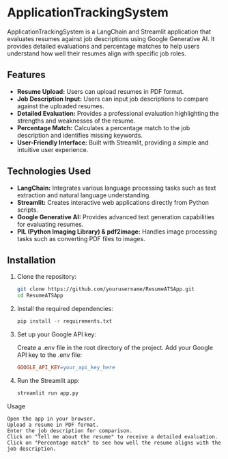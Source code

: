# ApplicationTrackingSystem

ApplicationTrackingSystem is a LangChain and Streamlit application that evaluates resumes against job descriptions using Google Generative AI. It provides detailed evaluations and percentage matches to help users understand how well their resumes align with specific job roles.

## Features

- **Resume Upload:** Users can upload resumes in PDF format.
- **Job Description Input:** Users can input job descriptions to compare against the uploaded resumes.
- **Detailed Evaluation:** Provides a professional evaluation highlighting the strengths and weaknesses of the resume.
- **Percentage Match:** Calculates a percentage match to the job description and identifies missing keywords.
- **User-Friendly Interface:** Built with Streamlit, providing a simple and intuitive user experience.

## Technologies Used

- **LangChain:** Integrates various language processing tasks such as text extraction and natural language understanding.
- **Streamlit:** Creates interactive web applications directly from Python scripts.
- **Google Generative AI:** Provides advanced text generation capabilities for evaluating resumes.
- **PIL (Python Imaging Library) & pdf2image:** Handles image processing tasks such as converting PDF files to images.

## Installation

1. Clone the repository:
   ```bash
   git clone https://github.com/yourusername/ResumeATSApp.git
   cd ResumeATSApp
2. Install the required dependencies:
    ```bash
    pip install -r requirements.txt
3. Set up your Google API key:

    Create a .env file in the root directory of the project.
    Add your Google API key to the .env file:
    ```makefile
    GOOGLE_API_KEY=your_api_key_here
4. Run the Streamlit app:
    ```bash
    streamlit run app.py
Usage
  ```
  Open the app in your browser.
  Upload a resume in PDF format.
  Enter the job description for comparison.
  Click on "Tell me about the resume" to receive a detailed evaluation.
  Click on "Percentage match" to see how well the resume aligns with the job description.
